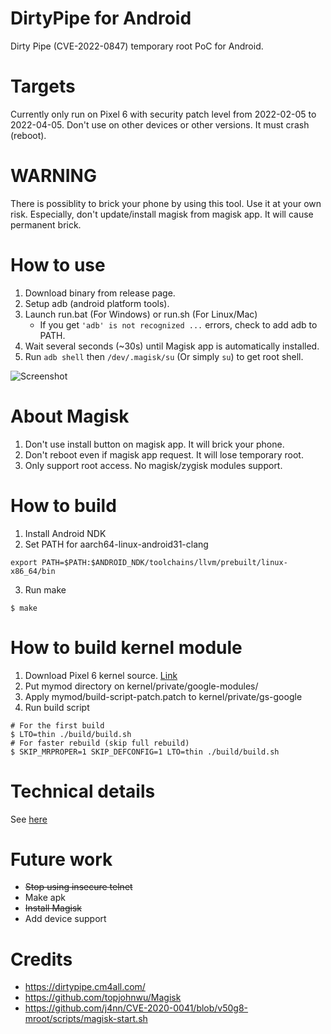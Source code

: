 # DirtyPipe for Android
Dirty Pipe (CVE-2022-0847) temporary root PoC for Android.

# Targets
Currently only run on Pixel 6 with security patch level from 2022-02-05 to 2022-04-05.
Don't use on other devices or other versions. It must crash (reboot).

# WARNING
There is possiblity to brick your phone by using this tool. Use it at your own risk.
Especially, don't update/install magisk from magisk app. It will cause permanent brick.

# How to use
1. Download binary from release page.
2. Setup adb (android platform tools).
3. Launch run.bat (For Windows) or run.sh (For Linux/Mac)
    - If you get `'adb' is not recognized ...` errors, check to add adb to PATH.
4. Wait several seconds (~30s) until Magisk app is automatically installed.
5. Run `adb shell` then `/dev/.magisk/su` (Or simply `su`) to get root shell.

![Screenshot](/screenshot1.png)

# About Magisk
1. Don't use install button on magisk app. It will brick your phone.
2. Don't reboot even if magisk app request. It will lose temporary root.
3. Only support root access. No magisk/zygisk modules support.

# How to build
1. Install Android NDK
2. Set PATH for aarch64-linux-android31-clang
```
export PATH=$PATH:$ANDROID_NDK/toolchains/llvm/prebuilt/linux-x86_64/bin
```
3. Run make
```
$ make
```

# How to build kernel module
1. Download Pixel 6 kernel source. [Link](https://source.android.com/setup/build/building-kernels)
2. Put mymod directory on kernel/private/google-modules/
3. Apply mymod/build-script-patch.patch to kernel/private/gs-google
4. Run build script

```
# For the first build
$ LTO=thin ./build/build.sh
# For faster rebuild (skip full rebuild)
$ SKIP_MRPROPER=1 SKIP_DEFCONFIG=1 LTO=thin ./build/build.sh
```

# Technical details
See [here](TECHNICAL-DETAILS.md)

# Future work
- ~~Stop using insecure telnet~~
- Make apk
- ~~Install Magisk~~
- Add device support

# Credits
- https://dirtypipe.cm4all.com/
- https://github.com/topjohnwu/Magisk
- https://github.com/j4nn/CVE-2020-0041/blob/v50g8-mroot/scripts/magisk-start.sh

